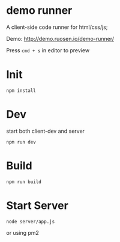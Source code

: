demo runner
=======================
A client-side code runner for html/css/js;

Demo: http://demo.ruosen.io/demo-runner/

Press `cmd + s` in editor to preview


# Init

```
npm install
```
    
# Dev

start both client-dev and server

```
npm run dev
```

# Build

```
npm run build
```

# Start Server

```
node server/app.js 
```

or using pm2